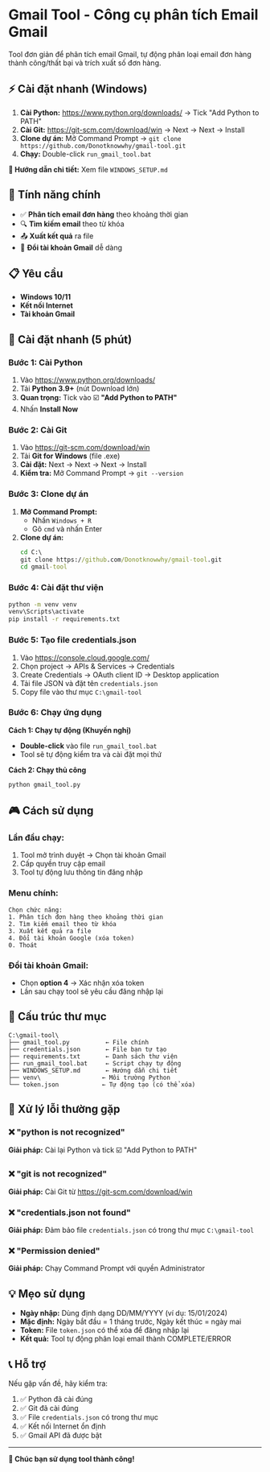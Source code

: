 # Gmail Tool - Công cụ phân tích Email Gmail

Tool đơn giản để phân tích email Gmail, tự động phân loại email đơn hàng thành công/thất bại và trích xuất số đơn hàng.

## ⚡ Cài đặt nhanh (Windows)

1. **Cài Python:** https://www.python.org/downloads/ → Tick "Add Python to PATH"
2. **Cài Git:** https://git-scm.com/download/win → Next → Next → Install
3. **Clone dự án:** Mở Command Prompt → `git clone https://github.com/Donotknowwhy/gmail-tool.git`
4. **Chạy:** Double-click `run_gmail_tool.bat`

**📖 Hướng dẫn chi tiết:** Xem file `WINDOWS_SETUP.md`

## 🎯 Tính năng chính

- ✅ **Phân tích email đơn hàng** theo khoảng thời gian
- 🔍 **Tìm kiếm email** theo từ khóa
- 📤 **Xuất kết quả** ra file
- 🔄 **Đổi tài khoản Gmail** dễ dàng

## 📋 Yêu cầu

- **Windows 10/11**
- **Kết nối Internet**
- **Tài khoản Gmail**

## 🚀 Cài đặt nhanh (5 phút)

### Bước 1: Cài Python
1. Vào https://www.python.org/downloads/
2. Tải **Python 3.9+** (nút Download lớn)
3. **Quan trọng:** Tick vào ☑️ **"Add Python to PATH"**
4. Nhấn **Install Now**

### Bước 2: Cài Git
1. Vào https://git-scm.com/download/win
2. Tải **Git for Windows** (file .exe)
3. **Cài đặt:** Next → Next → Next → Install
4. **Kiểm tra:** Mở Command Prompt → `git --version`

### Bước 3: Clone dự án
1. **Mở Command Prompt:**
   - Nhấn `Windows + R`
   - Gõ `cmd` và nhấn Enter
2. **Clone dự án:**
   ```cmd
   cd C:\
   git clone https://github.com/Donotknowwhy/gmail-tool.git
   cd gmail-tool
   ```

### Bước 4: Cài đặt thư viện
```cmd
python -m venv venv
venv\Scripts\activate
pip install -r requirements.txt
```

### Bước 5: Tạo file credentials.json
1. Vào https://console.cloud.google.com/
2. Chọn project → APIs & Services → Credentials
3. Create Credentials → OAuth client ID → Desktop application
4. Tải file JSON và đặt tên `credentials.json`
5. Copy file vào thư mục `C:\gmail-tool`

### Bước 6: Chạy ứng dụng

**Cách 1: Chạy tự động (Khuyến nghị)**
- **Double-click** vào file `run_gmail_tool.bat`
- Tool sẽ tự động kiểm tra và cài đặt mọi thứ

**Cách 2: Chạy thủ công**
```cmd
python gmail_tool.py
```

## 🎮 Cách sử dụng

### Lần đầu chạy:
1. Tool mở trình duyệt → Chọn tài khoản Gmail
2. Cấp quyền truy cập email
3. Tool tự động lưu thông tin đăng nhập

### Menu chính:
```
Chọn chức năng:
1. Phân tích đơn hàng theo khoảng thời gian
2. Tìm kiếm email theo từ khóa  
3. Xuất kết quả ra file
4. Đổi tài khoản Google (xóa token)
0. Thoát
```

### Đổi tài khoản Gmail:
- Chọn **option 4** → Xác nhận xóa token
- Lần sau chạy tool sẽ yêu cầu đăng nhập lại

## 📁 Cấu trúc thư mục

```
C:\gmail-tool\
├── gmail_tool.py          ← File chính
├── credentials.json       ← File bạn tự tạo
├── requirements.txt       ← Danh sách thư viện
├── run_gmail_tool.bat     ← Script chạy tự động
├── WINDOWS_SETUP.md       ← Hướng dẫn chi tiết
├── venv\                 ← Môi trường Python
└── token.json            ← Tự động tạo (có thể xóa)
```

## 🔧 Xử lý lỗi thường gặp

### ❌ "python is not recognized"
**Giải pháp:** Cài lại Python và tick ☑️ "Add Python to PATH"

### ❌ "git is not recognized"
**Giải pháp:** Cài Git từ https://git-scm.com/download/win

### ❌ "credentials.json not found"
**Giải pháp:** Đảm bảo file `credentials.json` có trong thư mục `C:\gmail-tool`

### ❌ "Permission denied"
**Giải pháp:** Chạy Command Prompt với quyền Administrator

## 💡 Mẹo sử dụng

- **Ngày nhập:** Dùng định dạng DD/MM/YYYY (ví dụ: 15/01/2024)
- **Mặc định:** Ngày bắt đầu = 1 tháng trước, Ngày kết thúc = ngày mai
- **Token:** File `token.json` có thể xóa để đăng nhập lại
- **Kết quả:** Tool tự động phân loại email thành COMPLETE/ERROR

## 📞 Hỗ trợ

Nếu gặp vấn đề, hãy kiểm tra:
1. ✅ Python đã cài đúng
2. ✅ Git đã cài đúng
3. ✅ File `credentials.json` có trong thư mục
4. ✅ Kết nối Internet ổn định
5. ✅ Gmail API đã được bật

---

**🎉 Chúc bạn sử dụng tool thành công!**